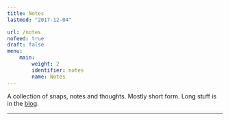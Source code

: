 ```yaml
---
title: Notes
lastmod: "2017-12-04"

url: /notes
nofeed: true
draft: false
menu:
    main:
        weight: 2
        identifier: notes
        name: Notes
---
```


A collection of snaps, notes and thoughts. Mostly short form. Long stuff is in the [blog](/posts).

---
